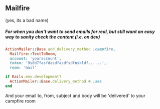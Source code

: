 ## Mailfire
(yes, its a bad name)
##### For when you don't want to send emails for real, but still want an easy way to sanity check the content (i.e. on dev)

```ruby
ActionMailer::Base.add_delivery_method :campfire,
  Mailfire::TextToRoom,
  account: 'youraccount',
  token: '9s8d7fasfdasdfasdfsdfnskldf......',
  room: 'mail'

if Rails.env.development?
  ActionMailer::Base.delivery_method = :ses
end
```

And your email to, from, subject and body will be 'delivered' to your campfire room
